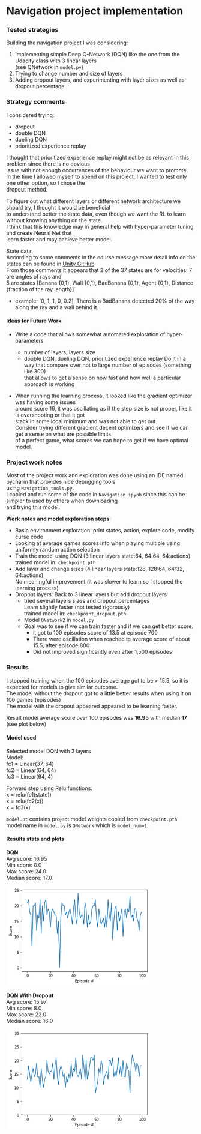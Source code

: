# Navigation project implementation 

### Tested strategies
Building the navigation project I was considering:
1. Implementing simple Deep Q-Network (DQN) like the one from the Udacity class with 3 linear layers   
   (see QNetwork in `model.py`) 
2. Trying to change number and size of layers
3. Adding dropout layers, and experimenting with layer sizes as well as dropout percentage.   

### Strategy comments
I considered trying:  
- dropout  
- double DQN   
- dueling DQN   
- prioritized experience replay   

I thought that prioritized experience replay might not be as relevant in this problem since there is no obvious   
issue with not enough occurrences of the behaviour we want to promote.  
In the time I allowed myself to spend on this project, I wanted to test only one other option, so I chose the   
dropout method.   


To figure out what different layers or different network architecture we should try, I thought it would be beneficial   
to understand better the state data, even though we want the RL to learn without knowing anything on the state.   
I think that this knowledge may in general help with hyper-parameter tuning and create Neural Net that   
learn faster and may achieve better model.  

State data:   
According to some comments in the course message more detail info on the states can be found in [Unity GitHub](https://github.com/Unity-Technologies/ml-agents/issues/1134)  
From those comments it appears that 2 of the 37 states are for velocities, 7 are angles of rays and   
5 are states [Banana {0,1}, Wall {0,1}, BadBanana {0,1}, Agent {0,1}, Distance {fraction of the ray length}]  
- example: [0, 1, 1, 0, 0.2], There is a BadBanana detected 20% of the way along the ray and a wall behind it.  
           

#### Ideas for Future Work
- Write a code that allows somewhat automated exploration of hyper-parameters   
  - number of layers, layers size
  - double DQN, dueling DQN, prioritized experience replay
  Do it in a way that compare over not to large number of episodes (something like 300)   
  that allows to get a sense on how fast and how well a particular approach is working
  
- When running the learning process, it looked like the gradient optimizer was having some issues   
  around score 16, it was oscillating as if the step size is not proper, like it is overshooting or that it got   
  stack in some local minimum and was not able to get out.   
  Consider trying different gradient decent optimizers and see if we can get a sense on what are possible limits   
  of a perfect game, what scores we can hope to get if we have optimal model. 


### Project work notes
Most of the project work and exploration was done using an IDE named pycharm that provides nice debugging tools   
using `Navigation_tools.py`.    
I copied and run some of the code in `Navigation.ipynb` since this can be simpler to used by others when downloading   
and trying this model. 

**Work notes and model exploration steps:**
- Basic environment exploration: 
  print states, action, explore code, modify curse code  
- Looking at average games scores info when playing multiple using uniformly random action selection   
- Train the model using DQN (3 linear layers state:64, 64:64, 64:actions)  
  trained model in: `checkpoint.pth`  
- Add layer and change sizes (4 linear layers state:128, 128:64, 64:32, 64:actions)     
  No meaningful improvement (it was slower to learn so I stopped the learning process)  
- Dropout layers: Back to 3 linear layers but add dropout layers  
  - tried several layers sizes and dropout percentages   
  Learn slightly faster (not tested rigorously)  
  trained model in: `checkpoint_dropout.pth`  
  - Model `QNetwork2` in `model.py`    
  - Goal was to see if we can train faster and if we can get better score.  
    - it got to 100 episodes score of 13.5 at episode 700  
    - There were oscillation when reached to average score of about 15.5, after episode 800  
    - Did not improved significantly even after 1,500 episodes   
  

### Results   
I stopped training when the 100 episodes average got to be > 15.5, so it is expected for models to give similar outcome.    
The model without the dropout got to a little better results when using it on 100 games (episodes)  
The model with the dropout appeared appeared to be learning faster.   

Result model average score over 100 episodes was **16.95** with median **17** (see plot below)   

#### Model used
Selected model DQN with 3 layers    
Model:   
fc1 = Linear(37, 64)  
fc2 = Linear(64, 64)  
fc3 = Linear(64, 4)   

Forward step using Relu functions:   
x = relu(fc1(state))   
x = relu(fc2(x))   
x = fc3(x)   

`model.pt` contains project model weights copied from `checkpoint.pth`   
model name in `model.py` is `QNetwork` which is `model_num=1`.   

#### Results stats and plots 

__DQN__    
Avg score: 16.95  
Min score: 0.0  
Max score: 24.0  
Median score: 17.0  

![DQN Trained model](DQN_image.png)


__DQN With Dropout__    
Avg score: 15.97   
Min score: 8.0  
Max score: 22.0  
Median score: 16.0  

![DQN with dropout Trained model](DQN_with_dropout.png)   








